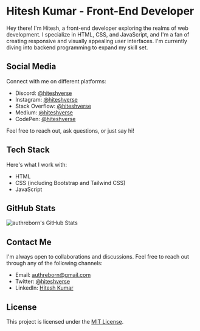 # Hitesh Kumar - Front-End Developer

Hey there! I'm Hitesh, a front-end developer exploring the realms of web development. 
I specialize in HTML, CSS, and JavaScript, and I'm a fan of creating responsive and visually appealing user interfaces. 
I'm currently diving into backend programming to expand my skill set.

## Social Media

Connect with me on different platforms:

- Discord: [@hiteshverse](https://discord.com/users/hiteshverse)
- Instagram: [@hiteshverse](https://www.instagram.com/hiteshverse/)
- Stack Overflow: [@hiteshverse](https://stackoverflow.com/users/hiteshverse)
- Medium: [@hiteshverse](https://medium.com/@hiteshverse)
- CodePen: [@hiteshverse](https://codepen.io/hiteshverse)

Feel free to reach out, ask questions, or just say hi!

## Tech Stack

Here's what I work with:

- HTML
- CSS (including Bootstrap and Tailwind CSS)
- JavaScript

## GitHub Stats

![authreborn's GitHub Stats](https://github-readme-stats.vercel.app/api?username=hiteshverse&show_icons=true&theme=radical)

## Contact Me

I'm always open to collaborations and discussions. Feel free to reach out through any of the following channels:

- Email: authreborn@gmail.com
- Twitter: [@hiteshverse](https://twitter.com/hiteshverse)
- LinkedIn: [Hitesh Kumar](https://www.linkedin.com/in/hiteshverse/)

## License

This project is licensed under the [MIT License](LICENSE).
